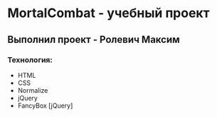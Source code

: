 # MortalCombat - учебный проект
## Выполнил проект - Ролевич Максим
### Технология:
- HTML
- CSS
- Normalize
- jQuery
- FancyBox [jQuery]
